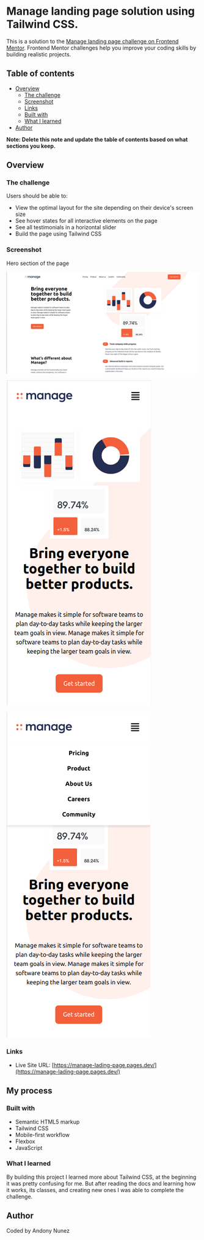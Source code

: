 # Manage landing page solution using Tailwind CSS.

This is a solution to the [Manage landing page challenge on Frontend Mentor](https://www.frontendmentor.io/challenges/manage-landing-page-SLXqC6P5). Frontend Mentor challenges help you improve your coding skills by building realistic projects. 

## Table of contents

- [Overview](#overview)
  - [The challenge](#the-challenge)
  - [Screenshot](#screenshot)
  - [Links](#links)
  - [Built with](#built-with)
  - [What I learned](#what-i-learned)
- [Author](#author)

**Note: Delete this note and update the table of contents based on what sections you keep.**

## Overview

### The challenge

Users should be able to:

- View the optimal layout for the site depending on their device's screen size
- See hover states for all interactive elements on the page
- See all testimonials in a horizontal slider
- Build the page using Tailwind CSS

### Screenshot

Hero section of the page

![](./screenshots/Desktop.png)

![](./screenshots/Mobile.png)

![](./screenshots/MobileHamburgerMenu.png)

### Links

- Live Site URL: [https://manage-lading-page.pages.dev/](https://manage-lading-page.pages.dev/)

## My process

### Built with

- Semantic HTML5 markup
- Tailwind CSS
- Mobile-first workflow
- Flexbox
- JavaScript

### What I learned

By building this project I learned more about Tailwind CSS, at the beginning it was pretty confusing for me. But after reading the docs and learning how it works, its classes, and creating new ones I was able to complete the challenge.

## Author

Coded by Andony Nunez